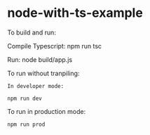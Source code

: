 # node-with-ts-example

  To build and run:
  
  Compile Typescript: npm run tsc
  
  Run: node build/app.js

  To run without tranpiling:

    In developer mode:

    npm run dev

   To run in production mode:

    npm run prod